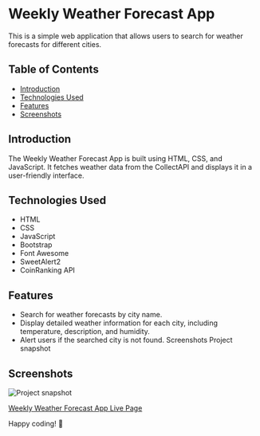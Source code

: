 # Weekly Weather Forecast App

This is a simple web application that allows users to search for weather forecasts for different cities.

## Table of Contents

- [Introduction](#introduction)
- [Technologies Used](#technologies-used)
- [Features](#features)
- [Screenshots](#Screenshots)


## Introduction

The Weekly Weather Forecast App is built using HTML, CSS, and JavaScript. It fetches weather data from the CollectAPI and displays it in a user-friendly interface.

## Technologies Used

- HTML
- CSS
- JavaScript
- Bootstrap
- Font Awesome
- SweetAlert2
- CoinRanking API

## Features

- Search for weather forecasts by city name.
- Display detailed weather information for each city, including temperature, description, and humidity.
- Alert users if the searched city is not found.
Screenshots
Project snapshot

## Screenshots
![Project snapshot](./video.gif) 

[Weekly Weather Forecast App Live Page](https://sedadiriker.github.io/Clarusway-BootCamp-/JAVASCR%C4%B0PT/haftal%C4%B1k-hava-durumu-app/)

Happy coding! :rocket:
